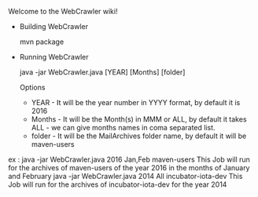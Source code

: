 Welcome to the WebCrawler wiki!

* Building WebCrawler

     mvn package

* Running WebCrawler

     java -jar WebCrawler.java [YEAR] [Months] [folder]

  Options
  * YEAR - It will be the year number in YYYY format, by default it is 2016
  * Months - It will be the Month(s) in MMM or ALL, by default it takes ALL
           - we can give months names in coma separated list.
  * folder - It will be the MailArchives folder name, by default it will be maven-users

ex : 
java -jar WebCrawler.java 2016 Jan,Feb maven-users
  This Job will run for the archives of maven-users of the year 2016 in the months of January and February
java -jar WebCrawler.java 2014 All incubator-iota-dev
  This Job will run for the archives of incubator-iota-dev for the year 2014
